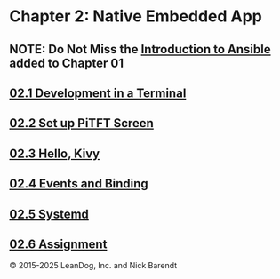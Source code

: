 # Chapter 2: Native Embedded App

## **NOTE:** Do Not Miss the [Introduction to Ansible](01.9_Ansible_Introduction/README.md) added to Chapter 01

## [02.1 Development in a Terminal](02.1_Development_in_a_Terminal/README.md)

## [02.2 Set up PiTFT Screen](02.2_Set_up_PiTFT_Screen/README.md)

## [02.3 Hello, Kivy](02.3_Hello_Kivy/README.md)

## [02.4 Events and Binding](02.4_Events_and_Binding/README.md)

## [02.5 Systemd](02.5_Systemd/README.md)

## [02.6 Assignment](02.6_Assignment/README.md)

&copy; 2015-2025 LeanDog, Inc. and Nick Barendt
